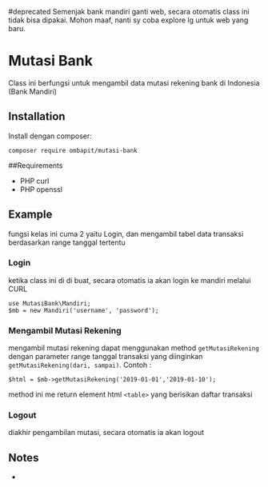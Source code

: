 #deprecated
Semenjak bank mandiri ganti web, secara otomatis class ini tidak bisa dipakai.
Mohon maaf, nanti sy coba explore lg untuk web yang baru.

# Mutasi Bank
Class ini berfungsi untuk mengambil data mutasi rekening bank di Indonesia (Bank Mandiri)

## Installation
Install dengan composer:

	composer require ombapit/mutasi-bank

##Requirements
* PHP curl
* PHP openssl


## Example
fungsi kelas ini cuma 2 yaitu Login, dan mengambil tabel data transaksi berdasarkan range tanggal tertentu

### Login
ketika class ini di di buat, secara otomatis ia akan login ke mandiri melalui CURL
	
	use MutasiBank\Mandiri;
	$mb = new Mandiri('username', 'password');
	
### Mengambil Mutasi Rekening
mengambil mutasi rekening dapat menggunakan method `getMutasiRekening` dengan parameter range tanggal transaksi yang diinginkan `getMutasiRekening(dari, sampai)`. Contoh :
	
	$html = $mb->getMutasiRekening('2019-01-01','2019-01-10');

method ini me return element html `<table>` yang berisikan daftar transaksi

### Logout
diakhir pengambilan mutasi, secara otomatis ia akan logout


## Notes
-
